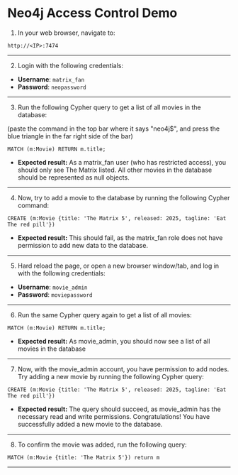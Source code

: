 
# Neo4j Access Control Demo



1. In your web browser, navigate to:

`http://<IP>:7474`

---

2. Login with the following credentials:
- **Username**: `matrix_fan`
- **Password**: `neopassword`

---



3. Run the following Cypher query to get a list of all movies in the database:

(paste the command in the top bar where it says "neo4j$", and press the blue triangle in the far right side of the bar)


`
MATCH (m:Movie) RETURN m.title;
`

- **Expected result:** As a matrix_fan user (who has restricted access), you should only see The Matrix listed. All other movies in the database should be represented as null objects.

---------

4. Now, try to add a movie to the database by running the following Cypher command:

`
CREATE (m:Movie {title: 'The Matrix 5', released: 2025, tagline: 'Eat The red pill'})
`

- **Expected result:** This should fail, as the matrix_fan role does not have permission to add new data to the database.

--------
 
5. Hard reload the page, or open a new browser window/tab, and log in with the following credentials:

- **Username**: `movie_admin`
- **Password**: `moviepassword`

------

6. Run the same Cypher query again to get a list of all movies:

`
MATCH (m:Movie) RETURN m.title;
`

- **Expected result:** As movie_admin, you should now see a list of all movies in the database

-----

7. Now, with the movie_admin account, you have permission to add nodes. Try adding a new movie by running the following Cypher query:


`
CREATE (m:Movie {title: 'The Matrix 5', released: 2025, tagline: 'Eat The red pill'})
`

- **Expected result:** The query should succeed, as movie_admin has the necessary read and write permissions. Congratulations! You have successfully added a new movie to the database.

------

8. To confirm the movie was added, run the following query:

`MATCH (m:Movie {title: 'The Matrix 5'})
return m`

----